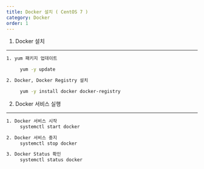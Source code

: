```yaml
---
title: Docker 설치 ( CentOS 7 )
category: Docker
order: 1
---
```

1. Docker 설치

---

```bash
1. yum 패키지 업데이트

	 yum -y update

2. Docker, Docker Registry 설치

	 yum -y install docker docker-registry
```

2. Docker 서비스 실행

---

```bash
1. Docker 서비스 시작
	 systemctl start docker

2. Docker 서비스 중지
	 systemctl stop docker

3. Docker Status 확인
	 systemctl status docker
```